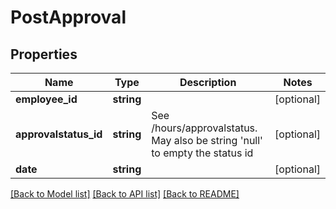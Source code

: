 # PostApproval

## Properties

 Name                  | Type       | Description                                                                         | Notes      
-----------------------|------------|-------------------------------------------------------------------------------------|------------
 **employee_id**       | **string** |                                                                                     | [optional] 
 **approvalstatus_id** | **string** | See /hours/approvalstatus. May also be string &#39;null&#39; to empty the status id | [optional] 
 **date**              | **string** |                                                                                     | [optional] 

[[Back to Model list]](../README.md#documentation-for-models) [[Back to API list]](../README.md#documentation-for-api-endpoints) [[Back to README]](../README.md)


